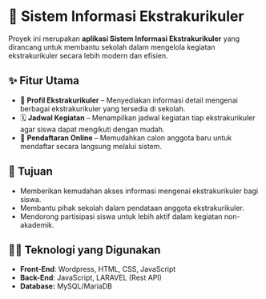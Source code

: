 # 📘 Sistem Informasi Ekstrakurikuler

Proyek ini merupakan **aplikasi Sistem Informasi Ekstrakurikuler** yang dirancang untuk membantu sekolah dalam mengelola kegiatan ekstrakurikuler secara lebih modern dan efisien.

## ✨ Fitur Utama

- 📂 **Profil Ekstrakurikuler** – Menyediakan informasi detail mengenai berbagai ekstrakurikuler yang tersedia di sekolah.
- 🗓️ **Jadwal Kegiatan** – Menampilkan jadwal kegiatan tiap ekstrakurikuler agar siswa dapat mengikuti dengan mudah.
- 📝 **Pendaftaran Online** – Memudahkan calon anggota baru untuk mendaftar secara langsung melalui sistem.

## 🎯 Tujuan

- Memberikan kemudahan akses informasi mengenai ekstrakurikuler bagi siswa.
- Membantu pihak sekolah dalam pendataan anggota ekstrakurikuler.
- Mendorong partisipasi siswa untuk lebih aktif dalam kegiatan non-akademik.

## 👩‍💻 Teknologi yang Digunakan

- **Front-End**: Wordpress, HTML, CSS, JavaScript
- **Back-End**: JavaScript, LARAVEL (Rest API)
- **Database:** MySQL/MariaDB
